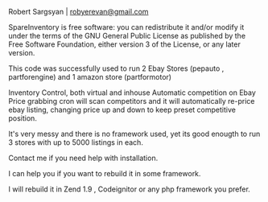 Robert Sargsyan | robyerevan@gmail.com


SpareInventory is free software: you can redistribute it and/or modify it under the terms of the GNU General Public License as published by the Free Software Foundation, either version 3 of the License, or any later version. 


This code was successfully used to run 2 Ebay Stores (pepauto , partforengine)  and 1 amazon store (partformotor)


Inventory Control, both virtual and inhouse
Automatic competition on Ebay
Price grabbing cron will scan competitors and it will automatically re-price ebay listing, changing price up and down to keep preset competitive position.



It's very messy and there is no framework used, yet its good enougth to run 3 stores with up to 5000 listings in each.

Contact me if you need help with installation.

I can help you if you want to rebuild it in some framework.

I will rebuild it in Zend 1.9 , Codeignitor or any php framework you prefer.
